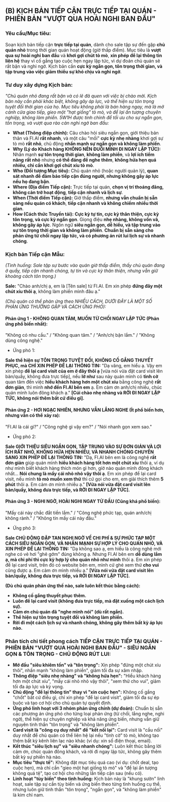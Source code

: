 ## (B) KỊCH BẢN TIẾP CẬN TRỰC TIẾP TẠI QUÁN - PHIÊN BẢN "VƯỢT QUA HOÀI NGHI BAN ĐẦU"

### Yêu cầu/Mục tiêu:

Soạn kịch bản tiếp cận **trực tiếp tại quán**, dành cho sale tập sự đến gặp **chủ quán nhỏ** trong thời gian quán hoạt động (giờ thấp điểm). Mục tiêu là **vượt qua sự hoài nghi ban đầu** và **khơi gợi chút tò mò**, **xin phép để lại thông tin liên hệ** thay vì cố gắng tạo cuộc hẹn ngay lập tức, vì dự đoán chủ quán sẽ rất bận và nghi ngờ. Kịch bản cần **cực kỳ ngắn gọn, tôn trọng thời gian, và tập trung vào việc giảm thiểu sự khó chịu và nghi ngờ**.

### Tư duy xây dựng Kịch bản:

*"Chủ quán nhỏ đang rất bận và có lẽ đã quen với việc bị chào mời.  Kịch bản này cần phải khác biệt, không gây áp lực, và thể hiện sự tôn trọng tuyệt đối thời gian của họ.  Mục tiêu không phải là bán hàng ngay, mà là mở cánh cửa giao tiếp, gieo một "hạt giống" tò mò, và để lại ấn tượng chuyên nghiệp, không làm phiền.  5W1H được tinh chỉnh để tối ưu cho sự ngắn gọn, tôn trọng, và vượt qua rào cản nghi ngờ ban đầu:*

*   **What (Thông điệp chính):** Câu chào hỏi siêu ngắn gọn, giới thiệu bản thân và FI.AI **rất nhanh**, và một câu "mồi" **cực kỳ nhẹ nhàng** khơi gợi sự tò mò **rất nhỏ**, chủ động **nhấn mạnh sự ngắn gọn và không làm phiền**.
*   **Why (Lý do Khách hàng KHÔNG NÊN ĐUỔI MÌNH ĐI NGAY LẬP TỨC):**  Nhấn mạnh **sự tôn trọng thời gian**, **không làm phiền**, và **lợi ích tiềm năng** **rất nhỏ** nhưng **có thể đáng để nghe thêm**, **không hứa hẹn quá nhiều, chỉ cần khơi gợi chút xíu tò mò**.
*   **Who (Đối tượng Mục tiêu):** Chủ quán nhỏ (hoặc người quản lý), **quan sát nhanh để đảm bảo tiếp cận đúng người, nhưng không gây áp lực nếu họ đang bận**.
*   **Where (Địa điểm Tiếp cận):** Trực tiếp tại quán, **chọn vị trí thoáng đãng, không cản trở hoạt động**, **tiếp cận nhanh và lịch sự**.
*   **When (Thời điểm Tiếp cận):** Giờ thấp điểm, **nhưng vẫn chuẩn bị sẵn sàng nếu quán có khách**, **tiếp cận nhanh và không chiếm nhiều thời gian**.
*   **How (Cách thức Truyền tải):** **Cực kỳ tự tin, cực kỳ thân thiện, cực kỳ tôn trọng, và cực kỳ ngắn gọn**. Giọng điệu **nhẹ nhàng, không vồn vã, không gây áp lực**. Ngôn ngữ **siêu ngắn gọn, dễ hiểu, và tập trung vào sự tôn trọng thời gian và không làm phiền**.  **Chuẩn bị sẵn sàng cho phản ứng từ chối ngay lập tức, và có phương án rút lui lịch sự và nhanh chóng**.

### Kịch bản Tiếp cận Mẫu:

*(Tình huống: Sale tập sự bước vào quán giờ thấp điểm, thấy chủ quán đang ở quầy, tiếp cận nhanh chóng, tự tin và cực kỳ thân thiện, nhưng vẫn giữ khoảng cách tôn trọng.)*

**Sale:** "Chào anh/chị ạ, em là [Tên sale] từ FI.AI.  Em xin phép **đứng đây một chút xíu thôi ạ**, không làm phiền mình đâu ạ."

*(Chủ quán có thể phản ứng theo NHIỀU CÁCH, DƯỚI ĐÂY LÀ MỘT SỐ PHẢN ỨNG THƯỜNG GẶP VÀ CÁCH ỨNG PHÓ):*

#### Phản ứng 1 -  KHÔNG QUAN TÂM, MUỐN TỪ CHỐI NGAY LẬP TỨC (Phản ứng phổ biến nhất):

"Không có nhu cầu." / "Không quan tâm." / "Anh/chị bận lắm." / "Không dùng công nghệ."

* Ứng phó 1:

**Sale thể hiện sự TÔN TRỌNG TUYỆT ĐỐI, KHÔNG CỐ GẮNG THUYẾT PHỤC, mà CHỈ XIN PHÉP ĐỂ LẠI THÔNG TIN:** "Dạ vâng, em hiểu ạ.  Vậy em xin phép **để lại card visit của em ở đây thôi ạ** [vừa nói vừa đặt card visit lên bàn/quầy, không đưa trực tiếp], nếu **lỡ như** sau này quán mình có **tình cờ** quan tâm đến việc **hiểu khách hàng hơn một chút xíu** bằng công nghệ **rất đơn giản**, thì mình **nhớ đến FI.AI bên em** ạ.  Em cảm ơn anh/chị nhiều, chúc quán mình luôn đông khách ạ." **[Cúi chào nhẹ nhàng và RỜI ĐI NGAY LẬP TỨC, không nói thêm bất cứ điều gì].**

#### Phản ứng 2 -  HƠI NGẠC NHIÊN, NHƯNG VẪN LẮNG NGHE (Ít phổ biến hơn, nhưng vẫn có thể xảy ra):

"FI.AI là cái gì?" / "Công nghệ gì vậy em?" / "Nói nhanh gọn xem sao."

* Ứng phó 2:

**Sale GIỚI THIỆU SIÊU NGẮN GỌN, TẬP TRUNG VÀO SỰ ĐƠN GIẢN VÀ LỢI ÍCH RẤT NHỎ, KHÔNG HỨA HẸN NHIỀU, VÀ NHANH CHÓNG CHUYỂN SANG XIN PHÉP ĐỂ LẠI THÔNG TIN:** "Dạ, FI.AI bên em là công nghệ **rất đơn giản** giúp quán mình **hiểu khách hàng tốt hơn một chút xíu** thôi ạ, ví dụ như mình biết khách hàng thích món gì hơn, giờ nào quán mình đông khách nhất...  **Nói chung là mấy cái nhỏ nhỏ vậy thôi ạ**.  Em xin phép để lại card visit, nếu mình **tò mò muốn xem thử** thì cứ gọi cho em, em giải thích thêm **5 phút** thôi ạ.  Em cảm ơn mình nhiều ạ." **[Vừa nói vừa đặt card visit lên bàn/quầy, không đưa trực tiếp, và RỜI ĐI NGAY LẬP TỨC].**

#### Phản ứng 3 -  NGHI NGỜ, HOÀI NGHI NGAY TỪ ĐẦU (Cũng khá phổ biến):

"Mấy cái này chắc đắt tiền lắm." / "Công nghệ phức tạp, quán anh/chị không rành." / "Không tin mấy cái này đâu."

* Ứng phó 3:

**Sale CHỦ ĐỘNG ĐẬP TAN NGHI NGỜ VỀ CHI PHÍ & SỰ PHỨC TẠP MỘT CÁCH SIÊU NGẮN GỌN, VÀ NHẤN MẠNH SỰ HỢP LÝ CHO QUÁN NHỎ, VÀ XIN PHÉP ĐỂ LẠI THÔNG TIN:** "Dạ không sao ạ, em hiểu là công nghệ mới nghe có vẻ hơi "ghê gớm" đúng không ạ. Nhưng FI.AI bên em **dễ dùng lắm ạ, mà chi phí thì cực kỳ hợp lý cho quán nhỏ như mình** thôi ạ.  Em xin phép để lại card visit, trên đó có website bên em, mình cứ ghé xem thử **cho vui** cũng được ạ.  Em cảm ơn mình nhiều ạ." **[Vừa nói vừa đặt card visit lên bàn/quầy, không đưa trực tiếp, và RỜI ĐI NGAY LẬP TỨC].**

**(Dù chủ quán phản ứng thế nào, sale luôn kết thúc bằng cách):**

*   **Không cố gắng thuyết phục thêm.**
*   **Luôn để lại card visit (không đưa trực tiếp, mà đặt xuống một cách lịch sự).**
*   **Cảm ơn chủ quán đã "nghe mình nói" (dù rất ngắn).**
*   **Thể hiện sự tôn trọng tuyệt đối và không làm phiền.**
*   **Rời đi một cách lịch sự và nhanh chóng, không gây thêm bất kỳ áp lực nào.**

### Phân tích chi tiết phong cách TIẾP CẬN TRỰC TIẾP TẠI QUÁN - PHIÊN BẢN "VƯỢT QUA HOÀI NGHI BAN ĐẦU" - SIÊU NGẮN GỌN & TÔN TRỌNG - CHỦ ĐỘNG RÚT LUI:

*   **Mở đầu "siêu khiêm tốn" và "tôn trọng":**  Xin phép "đứng một chút xíu thôi", nhấn mạnh "không làm phiền", giảm tối đa sự xâm nhập.
*   **Thông điệp "siêu nhẹ nhàng" và "không hứa hẹn":**  "Hiểu khách hàng hơn một chút xíu", "mấy cái nhỏ nhỏ vậy thôi", "xem thử cho vui", giảm tối đa áp lực và kỳ vọng.
*   **Chủ động "để lại thông tin" thay vì "xin cuộc hẹn":**  Không cố gắng "chốt" bất cứ điều gì, chỉ xin phép "để lại card visit", giảm tối đa sự ép buộc và tạo cơ hội cho chủ quán tự quyết định.
*   **Ứng phó linh hoạt với 3 nhóm phản ứng chính (dự đoán):**  Chuẩn bị sẵn các phương án ứng phó cho từng loại phản ứng (từ chối, lắng nghe, nghi ngờ), thể hiện sự chuyên nghiệp và khả năng ứng biến, nhưng vẫn giữ nguyên tinh thần "tôn trọng" và "không làm phiền".
*   **Card visit là "công cụ duy nhất" để "kết nối lại":**  Card visit là "cầu nối" duy nhất để chủ quán có thể liên hệ lại nếu "tình cờ" tò mò, không tạo thêm bất kỳ kênh liên lạc nào khác (ví dụ: xin số điện thoại, email).
*   **Kết thúc "siêu lịch sự" và "siêu nhanh chóng":**  Luôn kết thúc bằng lời cảm ơn, chúc quán đông khách, và rời đi ngay lập tức, không gây thêm bất kỳ sự phiền hà nào.
*   **Mục tiêu "thực tế":**  Không đặt mục tiêu quá cao (ví dụ: chốt deal, tạo cuộc hẹn), mà chỉ cần "gieo một hạt giống tò mò" và "để lại ấn tượng không quá tệ", tạo cơ hội cho những lần tiếp cận sau (nếu có).
*   **Linh hoạt "tùy biến" theo tình huống:**  Kịch bản này là "khung sườn" linh hoạt, sale tập sự cần tùy biến và ứng biến theo từng tình huống cụ thể, nhưng luôn giữ tinh thần "tôn trọng", "ngắn gọn", và "không làm phiền" là kim chỉ nam.
